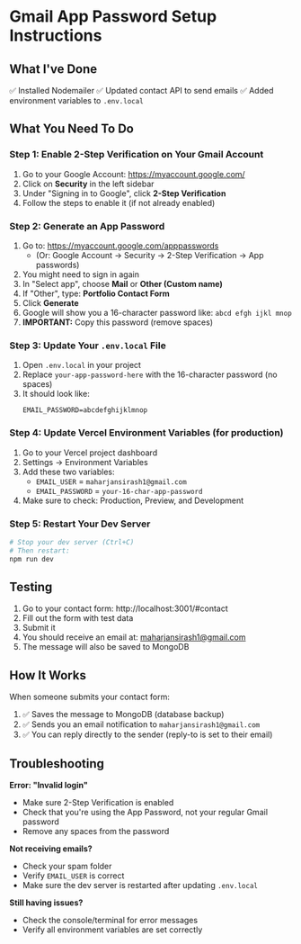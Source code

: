 # Gmail App Password Setup Instructions

## What I've Done

✅ Installed Nodemailer
✅ Updated contact API to send emails
✅ Added environment variables to `.env.local`

## What You Need To Do

### Step 1: Enable 2-Step Verification on Your Gmail Account

1. Go to your Google Account: https://myaccount.google.com/
2. Click on **Security** in the left sidebar
3. Under "Signing in to Google", click **2-Step Verification**
4. Follow the steps to enable it (if not already enabled)

### Step 2: Generate an App Password

1. Go to: https://myaccount.google.com/apppasswords
   - (Or: Google Account → Security → 2-Step Verification → App passwords)
2. You might need to sign in again
3. In "Select app", choose **Mail** or **Other (Custom name)**
4. If "Other", type: **Portfolio Contact Form**
5. Click **Generate**
6. Google will show you a 16-character password like: `abcd efgh ijkl mnop`
7. **IMPORTANT:** Copy this password (remove spaces)

### Step 3: Update Your `.env.local` File

1. Open `.env.local` in your project
2. Replace `your-app-password-here` with the 16-character password (no spaces)
3. It should look like:
   ```
   EMAIL_PASSWORD=abcdefghijklmnop
   ```

### Step 4: Update Vercel Environment Variables (for production)

1. Go to your Vercel project dashboard
2. Settings → Environment Variables
3. Add these two variables:
   - `EMAIL_USER` = `maharjansirash1@gmail.com`
   - `EMAIL_PASSWORD` = `your-16-char-app-password`
4. Make sure to check: Production, Preview, and Development

### Step 5: Restart Your Dev Server

```bash
# Stop your dev server (Ctrl+C)
# Then restart:
npm run dev
```

## Testing

1. Go to your contact form: http://localhost:3001/#contact
2. Fill out the form with test data
3. Submit it
4. You should receive an email at: maharjansirash1@gmail.com
5. The message will also be saved to MongoDB

## How It Works

When someone submits your contact form:

1. ✅ Saves the message to MongoDB (database backup)
2. ✅ Sends you an email notification to `maharjansirash1@gmail.com`
3. ✅ You can reply directly to the sender (reply-to is set to their email)

## Troubleshooting

**Error: "Invalid login"**

- Make sure 2-Step Verification is enabled
- Check that you're using the App Password, not your regular Gmail password
- Remove any spaces from the password

**Not receiving emails?**

- Check your spam folder
- Verify `EMAIL_USER` is correct
- Make sure the dev server is restarted after updating `.env.local`

**Still having issues?**

- Check the console/terminal for error messages
- Verify all environment variables are set correctly
